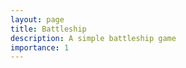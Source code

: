```yaml
---
layout: page
title: Battleship
description: A simple battleship game
importance: 1
---
```


<script src="https://unpkg.com/peerjs@1.5.5/dist/peerjs.min.js"></script>

<script>
    // var peer = new Peer();
    // peer.on('open', function(id) {
    //     console.log('My peer ID is: ' + id);
    // });

    // peer.on('connection', function(conn) { 
    //     conn.on('open', function() {
    //         // Receive messages
    //         conn.on('data', function(data) {
    //             console.log('Received', data);
    //         });

    //         // Send messages
    //         conn.send('Hello!');
    //     }); 
    // });
</script>
